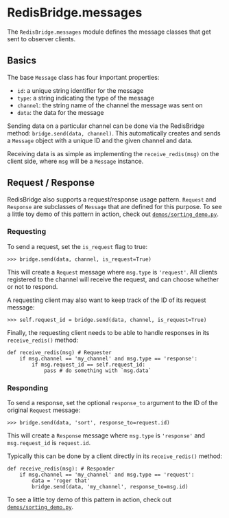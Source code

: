 
# RedisBridge.messages

The `RedisBridge.messages` module defines the message classes that get sent to observer clients.

## Basics

The base `Message` class has four important properties:
- `id`: a unique string identifier for the message
- `type`: a string indicating the type of the message
- `channel`: the string name of the channel the message was sent on
- `data`: the data for the message

Sending data on a particular channel can be done via the RedisBridge method: `bridge.send(data, channel)`. This automatically creates and sends a `Message` object with a unique ID and the given channel and data.

Receiving data is as simple as implementing the `receive_redis(msg)` on the client side, where `msg` will be a `Message` instance.


## Request / Response

RedisBridge also supports a request/response usage pattern.  `Request` and `Response`  are subclasses of `Message` that are defined for this purpose. To see a little toy demo of this pattern in action, check out [`demos/sorting_demo.py`](../../demos/sorting_demo.py).

### Requesting

To send a request, set the `is_request` flag to true:
```
>>> bridge.send(data, channel, is_request=True)
```
This will create a `Request` message where `msg.type` is `'request'`. All clients registered to the channel will receive the request, and can choose whether or not to respond.

A requesting client may also want to keep track of the ID of its request message:
```
>>> self.request_id = bridge.send(data, channel, is_request=True)
```
Finally, the requesting client needs to be able to handle responses in its `receive_redis()`  method:

```
def receive_redis(msg) # Requester
	if msg.channel == 'my_channel' and msg.type == 'response':
		if msg.request_id == self.request_id:
			pass # do something with `msg.data`
```

### Responding

To send a response, set the optional `response_to` argument to the ID of the original `Request` message:
```
>>> bridge.send(data, 'sort', response_to=request.id)
```
This will create a `Response` message where `msg.type` is `'response'` and `msg.request_id` is `request.id`.

Typically this can be done by a client directly in its `receive_redis()` method:
```
def receive_redis(msg): # Responder
	if msg.channel == 'my_channel' and msg.type == 'request':
		data = 'roger that'
		bridge.send(data, 'my_channel', response_to=msg.id)
```

To see a little toy demo of this pattern in action, check out [`demos/sorting_demo.py`](../../demos/sorting_demo.py).
